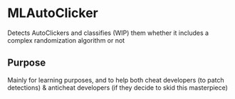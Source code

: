 # MLAutoClicker

Detects AutoClickers and classifies (WIP) them whether it includes a complex randomization algorithm or not

## Purpose

Mainly for learning purposes, and to help both cheat developers (to patch detections) & anticheat developers
(if they decide to skid this masterpiece)
